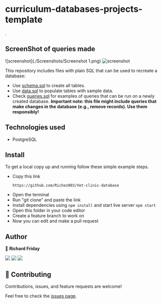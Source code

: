 # curriculum-databases-projects-template
.
## ScreenShot of queries made
![screenshot](./Screenshots/Screenshot 1.png)
![screenshot](./Screenshots/Screenshot2.png)


This repository includes files with plain SQL that can be used to recreate a database:

- Use [schema.sql](./schema.sql) to create all tables.
- Use [data.sql](./data.sql) to populate tables with sample data.
- Check [queries.sql](./queries.sql) for examples of queries that can be run on a newly created database. **Important note: this file might include queries that make changes in the database (e.g., remove records). Use them responsibly!**


## Technologies used

- PostgreSQL

## Install

To get a local copy up and running follow these simple example steps.
- Copy this link
  ```
  https://github.com/Richez003/Vet-clinic-database
- Open the terminal
- Run "git clone" and paste the link
- Install dependencies using `npm install` and start live server `npm start`
- Open this folder in your code editor
- Create a feature branch to work on
- Now you can edit and make a pull request

## Author

👤 **Richard Friday**

<p align="left">
<a href = "https://www.linkedin.com/in/richard-friday-54980718a/"><img src="https://img.icons8.com/fluent/48/000000/linkedin.png"/></a>
<a href = "https://twitter.com/richardfriday14"><img src="https://img.icons8.com/fluent/48/000000/twitter.png"/></a>
<a href = "https://github.com/Richez003"><img src="https://img.icons8.com/fluent/48/000000/github.png"/></a>
</p>

## 🤝 Contributing

Contributions, issues, and feature requests are welcome!

Feel free to check the [issues page](../../issues/).

